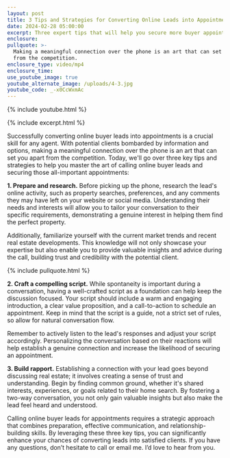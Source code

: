 ```yaml
---
layout: post
title: 3 Tips and Strategies for Converting Online Leads into Appointments
date: 2024-02-28 05:00:00
excerpt: Three expert tips that will help you secure more buyer appointments.
enclosure:
pullquote: >-
  Making a meaningful connection over the phone is an art that can set you apart
  from the competition.
enclosure_type: video/mp4
enclosure_time:
use_youtube_image: true
youtube_alternate_image: /uploads/4-3.jpg
youtube_code: _-x0CcWxmAc
---
```

{% include youtube.html %}

{% include excerpt.html %}

Successfully converting online buyer leads into appointments is a crucial skill for any agent. With potential clients bombarded by information and options, making a meaningful connection over the phone is an art that can set you apart from the competition. Today, we'll go over three key tips and strategies to help you master the art of calling online buyer leads and securing those all-important appointments:

**1\. Prepare and research.** Before picking up the phone, research the lead's online activity, such as property searches, preferences, and any comments they may have left on your website or social media. Understanding their needs and interests will allow you to tailor your conversation to their specific requirements, demonstrating a genuine interest in helping them find the perfect property.

Additionally, familiarize yourself with the current market trends and recent real estate developments. This knowledge will not only showcase your expertise but also enable you to provide valuable insights and advice during the call, building trust and credibility with the potential client.

{% include pullquote.html %}

**2\. Craft a compelling script.** While spontaneity is important during a conversation, having a well-crafted script as a foundation can help keep the discussion focused. Your script should include a warm and engaging introduction, a clear value proposition, and a call-to-action to schedule an appointment. Keep in mind that the script is a guide, not a strict set of rules, so allow for natural conversation flow.

Remember to actively listen to the lead's responses and adjust your script accordingly. Personalizing the conversation based on their reactions will help establish a genuine connection and increase the likelihood of securing an appointment.

**3\. Build rapport.** Establishing a connection with your lead goes beyond discussing real estate; it involves creating a sense of trust and understanding. Begin by finding common ground, whether it's shared interests, experiences, or goals related to their home search. By fostering a two-way conversation, you not only gain valuable insights but also make the lead feel heard and understood.

Calling online buyer leads for appointments requires a strategic approach that combines preparation, effective communication, and relationship-building skills. By leveraging these three key tips, you can significantly enhance your chances of converting leads into satisfied clients. If you have any questions, don’t hesitate to call or email me. I’d love to hear from you.